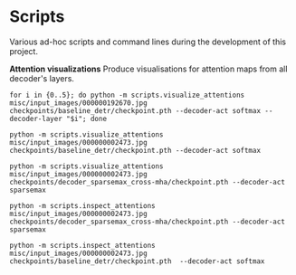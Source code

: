 # Scripts

Various ad-hoc scripts and command lines during the development of this project.


**Attention visualizations**
Produce visualisations for attention maps from all decoder's layers.
```
for i in {0..5}; do python -m scripts.visualize_attentions misc/input_images/000000192670.jpg checkpoints/baseline_detr/checkpoint.pth --decoder-act softmax --decoder-layer "$i"; done

python -m scripts.visualize_attentions misc/input_images/000000002473.jpg checkpoints/baseline_detr/checkpoint.pth --decoder-act softmax

python -m scripts.visualize_attentions misc/input_images/000000002473.jpg checkpoints/decoder_sparsemax_cross-mha/checkpoint.pth --decoder-act sparsemax
```

```
python -m scripts.inspect_attentions misc/input_images/000000002473.jpg checkpoints/decoder_sparsemax_cross-mha/checkpoint.pth --decoder-act sparsemax

python -m scripts.inspect_attentions misc/input_images/000000002473.jpg checkpoints/baseline_detr/checkpoint.pth  --decoder-act softmax
```